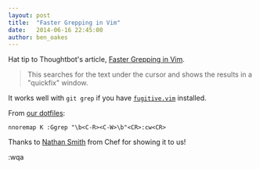 ```yaml
---
layout: post
title:  "Faster Grepping in Vim"
date:   2014-06-16 22:45:00
author: ben_oakes
---
```


Hat tip to Thoughtbot's article, [Faster Grepping in Vim](http://robots.thoughtbot.com/faster-grepping-in-vim).

> This searches for the text under the cursor and shows the results in a "quickfix" window.

It works well with `git grep` if you have [`fugitive.vim`](https://github.com/tpope/vim-fugitive) installed.

From [our dotfiles](https://github.com/ContinuityControl/dotfiles/commit/299554f378938ff124294c27a1f3cda17a124797):

    nnoremap K :Ggrep "\b<C-R><C-W>\b"<CR>:cw<CR>

Thanks to [Nathan Smith](https://github.com/smith) from Chef for showing it to us!

:wqa
